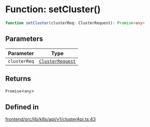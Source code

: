 # Function: setCluster()

```ts
function setCluster(clusterReq: ClusterRequest): Promise<any>
```

## Parameters

| Parameter | Type |
| ------ | ------ |
| `clusterReq` | [`ClusterRequest`](../../clusterRequests/interfaces/ClusterRequest.md) |

## Returns

`Promise`\<`any`\>

## Defined in

[frontend/src/lib/k8s/api/v1/clusterApi.ts:43](https://github.com/headlamp-k8s/headlamp/blob/2481a1c9f2b4a69a9320466e7a455215b14b97b0/frontend/src/lib/k8s/api/v1/clusterApi.ts#L43)
